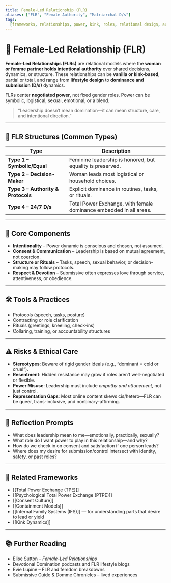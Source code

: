 ```yaml
---
title: Female-Led Relationship (FLR)
aliases: ["FLR", "Female Authority", "Matriarchal D/s"]
tags:
  [frameworks, relationships, power, kink, roles, relational design, authority]
---
```


<!-- @format -->

# 👑 Female-Led Relationship (FLR)

**Female-Led Relationships (FLRs)** are relational models where the **woman or femme partner holds intentional authority** over shared decisions, dynamics, or structure. These relationships can be **vanilla or kink-based**, partial or total, and range from **lifestyle design** to **dominance and submission (D/s)** dynamics.

FLRs center **negotiated power**, not fixed gender roles. Power can be symbolic, logistical, sexual, emotional, or a blend.

> “Leadership doesn’t mean domination—it can mean structure, care, and intentional direction.”

---

## 🧠 FLR Structures (Common Types)

| Type                               | Description                                                        |
| ---------------------------------- | ------------------------------------------------------------------ |
| **Type 1 – Symbolic/Equal**        | Feminine leadership is honored, but equality is preserved.         |
| **Type 2 – Decision-Maker**        | Woman leads most logistical or household choices.                  |
| **Type 3 – Authority & Protocols** | Explicit dominance in routines, tasks, or rituals.                 |
| **Type 4 – 24/7 D/s**              | Total Power Exchange, with female dominance embedded in all areas. |

---

## 🔑 Core Components

- **Intentionality** – Power dynamic is conscious and chosen, not assumed.
- **Consent & Communication** – Leadership is based on mutual agreement, not coercion.
- **Structure or Rituals** – Tasks, speech, sexual behavior, or decision-making may follow protocols.
- **Respect & Devotion** – Submissive often expresses love through service, attentiveness, or obedience.

---

## 🛠 Tools & Practices

- Protocols (speech, tasks, posture)
- Contracting or role clarification
- Rituals (greetings, kneeling, check-ins)
- Collaring, training, or accountability structures

---

## ⚠️ Risks & Ethical Care

- **Stereotypes**: Beware of rigid gender ideals (e.g., “dominant = cold or cruel”).
- **Resentment**: Hidden resistance may grow if roles aren’t well-negotiated or flexible.
- **Power Misuse**: Leadership must include _empathy and attunement_, not just control.
- **Representation Gaps**: Most online content skews cis/hetero—FLR can be queer, trans-inclusive, and nonbinary-affirming.

---

## 💬 Reflection Prompts

- What does leadership mean to me—emotionally, practically, sexually?
- What role do I want power to play in this relationship—and why?
- How do we check in on consent and satisfaction if one person leads?
- Where does my desire for submission/control intersect with identity, safety, or past roles?

---

## 🔗 Related Frameworks

- [[Total Power Exchange (TPE)]]
- [[Psychological Total Power Exchange (PTPE)]]
- [[Consent Culture]]
- [[Containment Models]]
- [[Internal Family Systems (IFS)]] — for understanding parts that desire to lead or yield
- [[Kink Dynamics]]

---

## 📚 Further Reading

- Elise Sutton – _Female-Led Relationships_
- Devotional Domination podcasts and FLR lifestyle blogs
- Evie Lupine – FLR and femdom breakdowns
- Submissive Guide & Domme Chronicles – lived experiences
